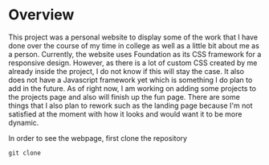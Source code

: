 # Overview
This project was a personal website to display some of the work that I have done over the course of my time in college as well as a little bit about me as a person. Currently, the website uses Foundation as its CSS framework for a responsive design. However, as there is a lot of custom CSS created by me already inside the project, I do not know if this will stay the case. It also does not have a Javascript framework yet which is something I do plan to add in the future. As of right now, I am working on adding some projects to the projects page and also will finish up the fun page. There are some things that I also plan to rework such as the landing page because I'm not satisfied at the moment with how it looks and would want it to be more dynamic.

In order to see the webpage, first clone the repository
```Git
git clone 
